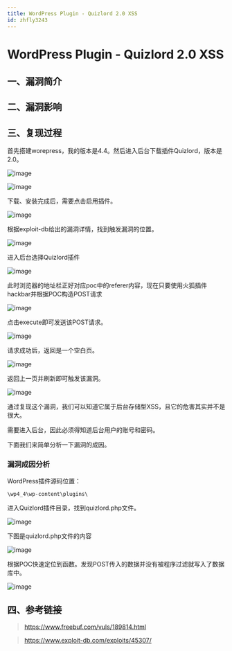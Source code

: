 ```yaml
---
title: WordPress Plugin - Quizlord 2.0 XSS
id: zhfly3243
---
```


# WordPress Plugin - Quizlord 2.0 XSS

## 一、漏洞简介

## 二、漏洞影响

## 三、复现过程

首先搭建worepress，我的版本是4.4。然后进入后台下载插件Quizlord，版本是2.0。

![image](../img/2cdc77b677d440725e606c99bcf11a85.png)

![image](../img/bb1addbca003642e7ad5605818eafb80.png)

下载、安装完成后，需要点击启用插件。

![image](../img/57af13b65e51e92e171bfa73e60082bf.png)

根据exploit-db给出的漏洞详情，找到触发漏洞的位置。

![image](../img/dd0b90faef0b505b4d41ac2235986f62.png)

进入后台选择Quizlord插件

![image](../img/d62ea1f408ccf9f79f36389272d04a64.png)

此时浏览器的地址栏正好对应poc中的referer内容，现在只要使用火狐插件hackbar并根据POC构造POST请求

![image](../img/fdd4a2d7a3126a3dce97ba32569e516e.png)

点击execute即可发送该POST请求。

![image](../img/7e50cb434385119fa3af223fdb639c5d.png)

请求成功后，返回是一个空白页。

![image](../img/bc9bed4e4732913b97048a29dede34cc.png)

返回上一页并刷新即可触发该漏洞。

![image](../img/cec2c11995fb5e874f74262edc387407.png)

通过复现这个漏洞，我们可以知道它属于后台存储型XSS，且它的危害其实并不是很大。

需要进入后台，因此必须得知道后台用户的账号和密码。

下面我们来简单分析一下漏洞的成因。

### 漏洞成因分析

WordPress插件源码位置：

```
\wp4_4\wp-content\plugins\ 
```

进入Quizlord插件目录，找到quizlord.php文件。

![image](../img/25a5ef541606fb2d74c1ff7b8ca46777.png)

下图是quizlord.php文件的内容

![image](../img/08a89dd7e26dbc596d36a9be1a9a95fd.png)

根据POC快速定位到函数。发现POST传入的数据并没有被程序过滤就写入了数据库中。

![image](../img/ecbd990c494e13ff83b2a0ef1dbc5bc5.png)

## 四、参考链接

> https://www.freebuf.com/vuls/189814.html

> https://www.exploit-db.com/exploits/45307/